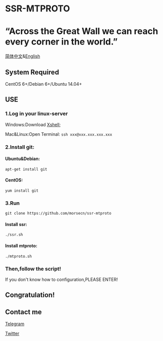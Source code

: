 # SSR-MTPROTO
# “Across the Great Wall we can reach every corner in the world.”
[简体中文](https://github.com/morsecn/ssr-mtproto/blob/master/README_CN.md)&[English](https://github.com/morsecn/ssr-mtproto/blob/master/README.md)
## System Required
CentOS 6+/Debian 6+/Ubuntu 14.04+

## USE
### 1.Log in your linux-server
Windows:Download [Xshell](https://www.netsarang.com/en/xshell-download/);

Mac&Linux:Open Terminal:
`ssh xxx@xxx.xxx.xxx.xxx`
### 2.Install git:
#### Ubuntu&Debian:
`apt-get install git`
#### CentOS:
`yum install git`
### 3.Run 
`git clone https://github.com/morsecn/ssr-mtproto`
#### Install ssr:
`./ssr.sh`
#### Install mtproto:
`./mtproto.sh`
### Then,follow the script!
If you don't know how to configuration,PLEASE ENTER!
## Congratulation!
## Contact me
[Telegram](https://t.me/mingze_suki)

[Twitter](https://twitter.com/mingze_suki)
